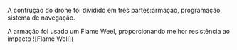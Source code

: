 A contrução do drone foi dividido em três partes:armação, programação, sistema de navegação. 
</p>
A armação foi usado um Flame Weel, proporcionando melhor resistência ao impacto
![Flame Well](
